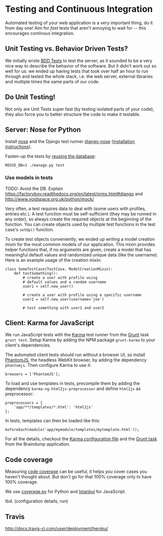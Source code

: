 # Testing and Continuous Integration #

Automated testing of your web application is a very important thing, do it from day one! Aim for *fast* tests that aren't annoying to wait for -- this encourages continous integration.


## Unit Testing vs. Behavior Driven Tests? ##

We initially wrote [BDD Tests](https://en.wikipedia.org/wiki/Behavior-driven_development) to test the server, as it sounded to be a very nice way to describe the behavior of the software. But it didn't work out so well for us: we ended up having tests that took over half an hour to run through and tested the whole stack, i.e. the web server, external libraries and multiple times the same parts of our code.


## Do Unit Testing! ##

Not only are Unit Tests super fast (by testing isolated parts of your code), they also force you to better structure the code to make it testable.


## Server: Nose for Python ##

Install [nose](https://nose.readthedocs.org/) and the Django test runner [django-nose](https://github.com/django-nose/django-nose) ([installation instructions](https://github.com/django-nose/django-nose#installation)).

Fasten-up the tests by [reusing the database](https://github.com/django-nose/django-nose#enabling-database-reuse):

    REUSE_DB=1 ./manage.py test

### Use models in tests ###

TODO: Avoid the DB. Explain https://factoryboy.readthedocs.org/en/latest/orms.html#django and http://www.voidspace.org.uk/python/mock/

Very often, a test requires data to deal with (some users with profiles, entries etc.). A test function must be self-sufficient (they may be runned in any order), so always create the required objects at the beginning of the function. You can create objects used by multiple test functions in the test case's `setUp()` function.

To create test objects conveniently, we ended up writing a model creation mixin for the most common models of our application. This mixin provides helper functions that, if no arguments are given, create a model that has meaningful default values and randomized unique data (like the username). Here is an example usage of the creation mixin:

    class SomeTestCase(TestCase, ModelCreationMixin):
        def testSomething():
            # create a user with profile using
            # default values and a random username
            user1 = self.new_user()

            # create a user with profile using a specific username
            user2 = self.new_user(username='joe')

            # test something with user1 and user2


## Client: Karma for JavaScript ##

We run JavaScript tests with the [Karma](http://karma-runner.github.io) test runner from the [Grunt](http://gruntjs.com) task `grunt test`. Setup Karma by adding the NPM package `grunt-karma` to your client's dependencies.

The automated client tests should run without a browser UI, so install [PhantomJS](http://phantomjs.org), the headless WebKit browser, by adding the dependency `phantomjs`. Then configure Karma to use it:

    browsers = ['PhantomJS'];

To load and use templates in tests, precompile them by adding the dependency `karma-ng-html2js-preprocessor` and define `html2js` as preprocessor:

    preprocessors = {
        'app/**/templates/*.html': 'html2js'
    };

In tests, templates can then be loaded like this:

    beforeEach(module('app/mymodule/templates/mytemplate.html'));

For all the details, checkout the [Karma configuration file]() and the [Grunt task]() from the Braindump application.


## Code coverage ##

Measuring [code coverage](https://en.wikipedia.org/wiki/Code_coverage) can be useful, it helps you cover cases you haven't thought about. But don't go for that 100% coverage only to have 100% coverage.

We use [coverage.py](http://nedbatchelder.com/code/coverage/) for Python and [Istanbul](https://github.com/yahoo/istanbul) for JavaScript.

tbd. (configuration details, run)

## Travis ##
http://docs.travis-ci.com/user/deployment/heroku/
